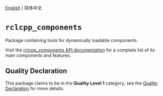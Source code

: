 [English](./README.md) | 简体中文

# `rclcpp_components`

Package containing tools for dynamically loadable components.

Visit the [rclcpp_components API documentation](http://docs.ros2.org/latest/api/rclcpp_components/) for a complete list of its main components and features.

## Quality Declaration

This package claims to be in the **Quality Level 1** category, see the [Quality Declaration](QUALITY_DECLARATION.md) for more details.

